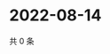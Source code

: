 # 2022-08-14

共 0 条

<!-- BEGIN WEIBO -->
<!-- 最后更新时间 Sun Aug 14 2022 06:15:13 GMT+0800 (China Standard Time) -->

<!-- END WEIBO -->

